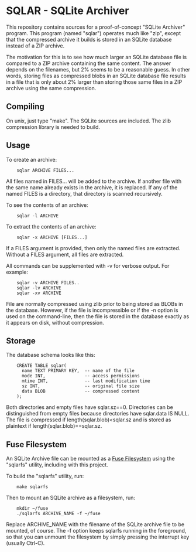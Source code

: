 # SQLAR - SQLite Archiver
This repository contains sources for a proof-of-concept "SQLite Archiver"
program.  This program (named "sqlar") operates much like "zip", except that
the compressed archive it builds is stored in an SQLite database instead
of a ZIP archive.

The motivation for this is to see how much larger an SQLite database file
is compared to a ZIP archive containing the same content.  The answer depends
on the filenames, but 2% seems to be a reasonable guess.  In other words,
storing files as compressed blobs in an SQLite database file results in a 
file that is only about 2% larger than storing those same files in a ZIP
archive using the same compression.

## Compiling

On unix, just type "make".  The SQLite sources are included.  The zlib
compression library is needed to build.

## Usage

To create an archive:

        sqlar ARCHIVE FILES...

All files named in FILES... will be added to the archive.  If another file
with the same name already exists in the archive, it is replaced.  If any
of the named FILES is a directory, that directory is scanned recursively.

To see the contents of an archive:

        sqlar -l ARCHIVE

To extract the contents of an archive:

        sqlar -x ARCHIVE [FILES...]

If a FILES argument is provided, then only the named files are extracted.
Without a FILES argument, all files are extracted.

All commands can be supplemented with -v for verbose output. For example:

        sqlar -v ARCHIVE FILES..
        sqlar -lv ARCHIVE
        sqlar -xv ARCHIVE

File are normally compressed using zlib prior to being stored as BLOBs in
the database.  However, if the file is incompressible or if the -n option
is used on the command-line, then the file is stored in the database exactly
as it appears on disk, without compression.
    
## Storage

The database schema looks like this:

        CREATE TABLE sqlar(
          name TEXT PRIMARY KEY,  -- name of the file
          mode INT,               -- access permissions
          mtime INT,              -- last modification time
          sz INT,                 -- original file size
          data BLOB               -- compressed content
        );
        
Both directories and empty files have sqlar.sz==0.  Directories can be
distinguished from empty files because directories have sqlar.data IS NULL.
The file is compressed if length(sqlar.blob)<sqlar.sz and is stored
as plaintext if length(sqlar.blob)==sqlar.sz.

## Fuse Filesystem

An SQLite Archive file can be mounted as a 
[Fuse Filesystem](http://fuse.sourceforge.net) using the "sqlarfs"
utility, including with this project.

To build the "sqlarfs" utility, run:

        make sqlarfs

Then to mount an SQLite archive as a filesystem, run:

        mkdir ~/fuse
        ./sqlarfs ARCHIVE_NAME -f ~/fuse

Replace ARCHIVE_NAME with the filename of the SQLite archive file to
be mounted, of course.
The -f option keeps sqlarfs running in the foreground, so that you can
unmount the filesystem by simply pressing the interrupt key (usually
Ctrl-C).
